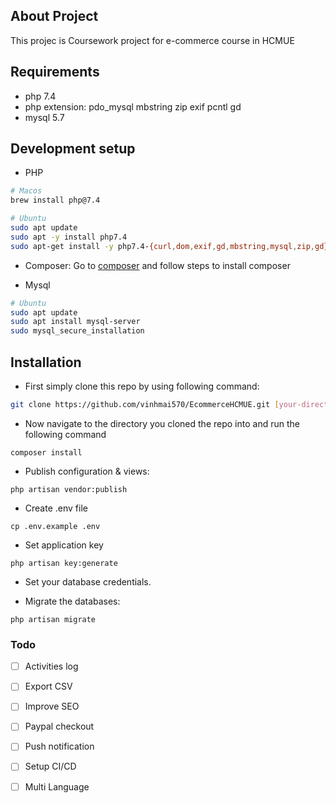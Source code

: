 ## About Project

This projec is Coursework project for e-commerce course in HCMUE

## Requirements
* php 7.4
* php extension: pdo_mysql mbstring zip exif pcntl gd
* mysql 5.7

## Development setup

- PHP
```sh
# Macos
brew install php@7.4

# Ubuntu
sudo apt update
sudo apt -y install php7.4
sudo apt-get install -y php7.4-{curl,dom,exif,gd,mbstring,mysql,zip,gd}
```

- Composer:
Go to [composer](https://getcomposer.org/download/) and follow steps to install composer

- Mysql
```sh
# Ubuntu
sudo apt update
sudo apt install mysql-server
sudo mysql_secure_installation
```

## Installation
- First simply clone this repo by using following command:
```sh
git clone https://github.com/vinhmai570/EcommerceHCMUE.git [your-directory]
```

- Now navigate to the directory you cloned the repo into and run the following command
```
composer install
```

- Publish configuration & views:
```
php artisan vendor:publish
```

- Create .env file
```
cp .env.example .env
```

- Set application key
```
php artisan key:generate
```

- Set your database credentials.

- Migrate the databases:
```
php artisan migrate
```

### Todo

- [ ] Activities log

- [ ] Export CSV

- [ ] Improve SEO

- [ ] Paypal checkout

- [ ] Push notification

- [ ] Setup CI/CD

- [ ] Multi Language
